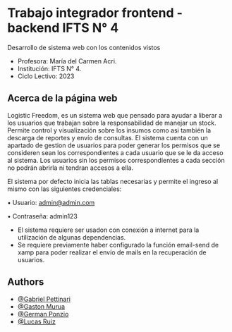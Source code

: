 
# Trabajo integrador frontend - backend IFTS N° 4

Desarrollo de sistema web con los contenidos vistos

- Profesora: María del Carmen Acri.
- Institución: IFTS N° 4.
- Ciclo Lectivo: 2023


## Acerca de la página web

Logistic Freedom, es un sistema web que pensado para ayudar a liberar a los usuarios que trabajan sobre la responsabilidad de manejar un stock.
Permite control y visualización sobre los insumos como asi también la descarga de reportes y envío de consultas.
El sistema cuenta con un apartado de gestion de usuarios para poder generar los permisos que se consideren sean los correspondientes a cada usuario que se le da acceso al sistema.
Los usuarios sin los permisos correspondientes a cada sección no podrán abrirla ni tendran accesos a ella.

El sistema por defecto inicia las tablas necesarias y permite el ingreso al mismo con las siguientes credenciales:

• Usuario: admin@admin.com

• Contraseña: admin123

- El sistema requiere ser usadon con conexión a internet para la utilización de algunas dependencias.
- Se requiere previamente haber configurado la función email-send de xamp para poder realizar el envío de mails en la recuperación de usuarios.

## Authors

- [@Gabriel Pettinari](https://github.com/GabrielPetty)
- [@Gaston Murua](https://github.com/JGastonMurua)
- [@German Ponzio](https://github.com/geerzio)
- [@Lucas Ruiz](https://github.com/LERV1993)

